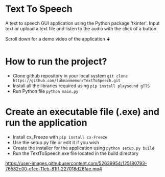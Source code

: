 # Text To Speech

A text to speech GUI application using the Python package 'tkinter'. Input text or upload a text file and listen to the audio with the click of a button.

Scroll down for a demo video of the application 🠋

# How to run the project?

* Clone github repository in your local system `git clone https://github.com/lukmanmemon/TextToSpeech.git`
* Install all the libraries required using `pip install playsound gTTS`
* Run Python file `python main.py`

# Create an executable file (.exe) and run the application
* Install cx_Freeze with `pip install cx-Freeze`
* Use the setup.py file or edit it if you wish
* Create the installer for the application using `python setup.py build`
* Run the TextToSpeech.exe file located in the build directory

https://user-images.githubusercontent.com/52639954/125180793-76582c00-e1cc-11eb-81ff-227018d26fae.mp4
